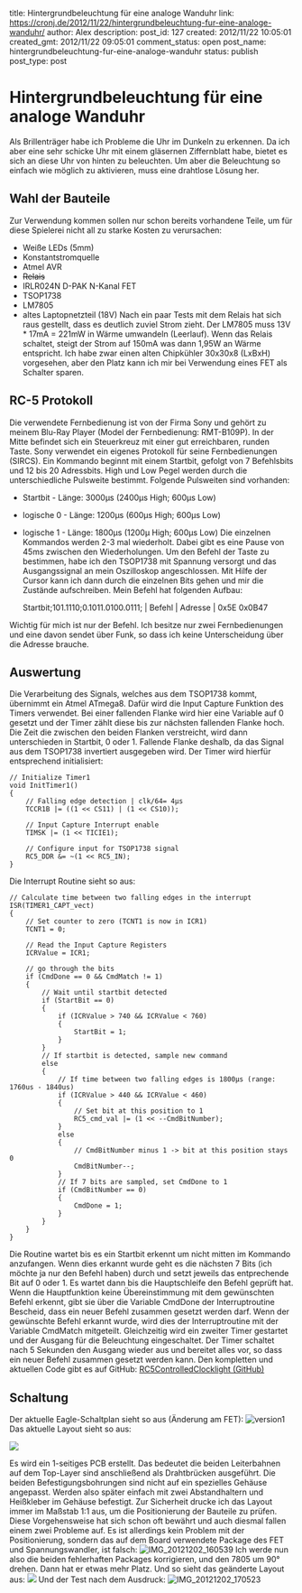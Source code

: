 title: Hintergrundbeleuchtung für eine analoge Wanduhr
link: https://cronj.de/2012/11/22/hintergrundbeleuchtung-fur-eine-analoge-wanduhr/
author: Alex
description: 
post_id: 127
created: 2012/11/22 10:05:01
created_gmt: 2012/11/22 09:05:01
comment_status: open
post_name: hintergrundbeleuchtung-fur-eine-analoge-wanduhr
status: publish
post_type: post

# Hintergrundbeleuchtung für eine analoge Wanduhr

Als Brillenträger habe ich Probleme die Uhr im Dunkeln zu erkennen. Da ich aber eine sehr schicke Uhr mit einem gläsernen Ziffernblatt habe, bietet es sich an diese Uhr von hinten zu beleuchten. Um aber die Beleuchtung so einfach wie möglich zu aktivieren, muss eine drahtlose Lösung her. 

## Wahl der Bauteile

Zur Verwendung kommen sollen nur schon bereits vorhandene Teile, um für diese Spielerei nicht all zu starke Kosten zu verursachen: 

  * Weiße LEDs (5mm)
  * Konstantstromquelle
  * Atmel AVR
  * <del>Relais</del>
  * IRLR024N D-PAK N-Kanal FET
  * TSOP1738
  * LM7805
  * altes Laptopnetzteil (18V)
Nach ein paar Tests mit dem Relais hat sich raus gestellt, dass es deutlich zuviel Strom zieht. Der LM7805 muss 13V * 17mA = 221mW in Wärme umwandeln (Leerlauf). Wenn das Relais schaltet, steigt der Strom auf 150mA was dann 1,95W an Wärme entspricht. Ich habe zwar einen alten Chipkühler 30x30x8 (LxBxH) vorgesehen, aber den Platz kann ich mir bei Verwendung eines FET als Schalter sparen. 

## RC-5 Protokoll

Die verwendete Fernbedienung ist von der Firma Sony und gehört zu meinem Blu-Ray Player (Model der Fernbedienung: RMT-B109P). In der Mitte befindet sich ein Steuerkreuz mit einer gut erreichbaren, runden Taste. Sony verwendet ein eigenes Protokoll für seine Fernbedienungen (SIRCS). Ein Kommando beginnt mit einem Startbit, gefolgt von 7 Befehlsbits und 12 bis 20 Adressbits. High und Low Pegel werden durch die unterschiedliche Pulsweite bestimmt. Folgende Pulsweiten sind vorhanden: 

  * Startbit - Länge: 3000µs (2400µs High; 600µs Low)
  * logische 0 - Länge: 1200µs (600µs High; 600µs Low)
  * logische 1 - Länge: 1800µs (1200µ High; 600µs Low)
Die einzelnen Kommandos werden 2-3 mal wiederholt. Dabei gibt es eine Pause von 45ms zwischen den Wiederholungen. Um den Befehl der Taste zu bestimmen, habe ich den TSOP1738 mit Spannung versorgt und das Ausgangssignal an mein Oszilloskop angeschlossen. Mit Hilfe der Cursor kann ich dann durch die einzelnen Bits gehen und mir die Zustände aufschreiben. Mein Befehl hat folgenden Aufbau: 
    
    
    Startbit;101.1110;0.1011.0100.0111;
            | Befehl |    Adresse     |
               0x5E        0x0B47

Wichtig für mich ist nur der Befehl. Ich besitze nur zwei Fernbedienungen und eine davon sendet über Funk, so dass ich keine Unterscheidung über die Adresse brauche. 

## Auswertung

Die Verarbeitung des Signals, welches aus dem TSOP1738 kommt, übernimmt ein Atmel ATmega8. Dafür wird die Input Capture Funktion des Timers verwendet. Bei einer fallenden Flanke wird hier eine Variable auf 0 gesetzt und der Timer zählt diese bis zur nächsten fallenden Flanke hoch. Die Zeit die zwischen den beiden Flanken verstreicht, wird dann unterschieden in Startbit, 0 oder 1. Fallende Flanke deshalb, da das Signal aus dem TSOP1738 invertiert ausgegeben wird. Der Timer wird hierfür entsprechend initialisiert: 
    
    
    // Initialize Timer1
    void InitTimer1()
    {
    	// Falling edge detection | clk/64= 4µs
    	TCCR1B |= ((1 << CS11) | (1 << CS10));
    
    	// Input Capture Interrupt enable
    	TIMSK |= (1 << TICIE1);
    
    	// Configure input for TSOP1738 signal
    	RC5_DDR &= ~(1 << RC5_IN);
    }

Die Interrupt Routine sieht so aus: 
    
    
    // Calculate time between two falling edges in the interrupt
    ISR(TIMER1_CAPT_vect)
    {
    	// Set counter to zero (TCNT1 is now in ICR1)
    	TCNT1 = 0;
    
    	// Read the Input Capture Registers
    	ICRValue = ICR1;
    
    	// go through the bits
    	if (CmdDone == 0 && CmdMatch != 1)
    	{
    		// Wait until startbit detected
    		if (StartBit == 0)
    		{
    			if (ICRValue > 740 && ICRValue < 760)
    			{
    				StartBit = 1;
    			}
    		}
    		// If startbit is detected, sample new command
    		else
    		{
    			// If time between two falling edges is 1800µs (range: 1760us - 1840us)
    			if (ICRValue > 440 && ICRValue < 460)
    			{
    				// Set bit at this position to 1
    				RC5_cmd_val |= (1 << --CmdBitNumber);
    			}
    			else
    			{
    				// CmdBitNumber minus 1 -> bit at this position stays 0
    				CmdBitNumber--;
    			}
    			// If 7 bits are sampled, set CmdDone to 1
    			if (CmdBitNumber == 0)
    			{
    				CmdDone = 1;
    			}
    		}
    	}
    }

Die Routine wartet bis es ein Startbit erkennt um nicht mitten im Kommando anzufangen. Wenn dies erkannt wurde geht es die nächsten 7 Bits (ich möchte ja nur den Befehl haben) durch und setzt jeweils das entprechende Bit auf 0 oder 1. Es wartet dann bis die Hauptschleife den Befehl geprüft hat. Wenn die Hauptfunktion keine Übereinstimmung mit dem gewünschten Befehl erkennt, gibt sie über die Variable CmdDone der Interruptroutine Bescheid, dass ein neuer Befehl zusammen gesetzt werden darf. Wenn der gewünschte Befehl erkannt wurde, wird dies der Interruptroutine mit der Variable CmdMatch mitgeteilt. Gleichzeitig wird ein zweiter Timer gestartet und der Ausgang für die Beleuchtung eingeschaltet. Der Timer schaltet nach 5 Sekunden den Ausgang wieder aus und bereitet alles vor, so dass ein neuer Befehl zusammen gesetzt werden kann. Den kompletten und aktuellen Code gibt es auf GitHub: [RC5ControlledClocklight (GitHub)](https://github.com/cronJ/RC5ControlledClocklight)

## Schaltung

Der aktuelle Eagle-Schaltplan sieht so aus (Änderung am FET): ![version1](/wp-content/uploads/2012/11/version1-300x165.png) Das aktuelle Layout sieht so aus: 

![](/wp-content/uploads/2012/11/version1_brd-300x226.png)

Es wird ein 1-seitiges PCB erstellt. Das bedeutet die beiden Leiterbahnen auf dem Top-Layer sind anschließend als Drahtbrücken ausgeführt. Die beiden Befestigungsbohrungen sind nicht auf ein spezielles Gehäuse angepasst. Werden also später einfach mit zwei Abstandhaltern und Heißkleber im Gehäuse befestigt. Zur Sicherheit drucke ich das Layout immer im Maßstab 1:1 aus, um die Positionierung der Bauteile zu prüfen. Diese Vorgehensweise hat sich schon oft bewährt und auch diesmal fallen einem zwei Probleme auf. Es ist allerdings kein Problem mit der Positionierung, sondern das auf dem Board verwendete Package des FET und Spannungswandler, ist falsch: ![IMG_20121202_160539](/wp-content/uploads/2012/11/IMG_20121202_1605391-225x300.jpg) Ich werde nun also die beiden fehlerhaften Packages korrigieren, und den 7805 um 90° drehen. Dann hat er etwas mehr Platz. Und so sieht das geänderte Layout aus: ![](https://cronj.de/wp-content/uploads/2012/11/version1_brd2-300x226.png) Und der Test nach dem Ausdruck: ![IMG_20121202_170523](https://cronj.de/wp-content/uploads/2012/11/IMG_20121202_170523-300x225.jpg)